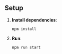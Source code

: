 ## Setup
1. **Install dependencies**:
    ```bash
    npm install
    ```
2. **Run**:
    ```bash
    npm run start
    ```


